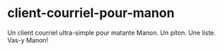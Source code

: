 # client-courriel-pour-manon
Un client courriel ultra-simple pour matante Manon. Un piton. Une liste. Vas-y Manon!
